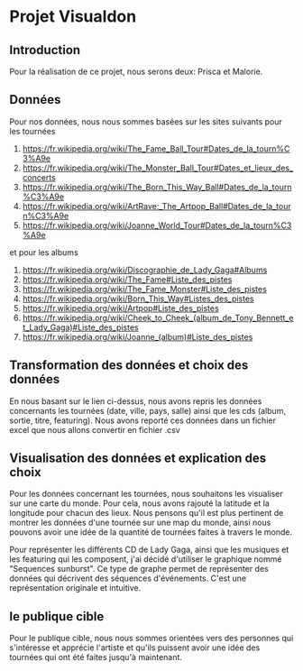 # Projet Visualdon

## Introduction

Pour la réalisation de ce projet, nous serons deux: Prisca et Malorie.

## Données

Pour nos données, nous nous sommes basées sur les sites suivants pour les tournées

1. https://fr.wikipedia.org/wiki/The_Fame_Ball_Tour#Dates_de_la_tourn%C3%A9e
2. https://fr.wikipedia.org/wiki/The_Monster_Ball_Tour#Dates_et_lieux_des_concerts
3. https://fr.wikipedia.org/wiki/The_Born_This_Way_Ball#Dates_de_la_tourn%C3%A9e
4. https://fr.wikipedia.org/wiki/ArtRave:_The_Artpop_Ball#Dates_de_la_tourn%C3%A9e
5. https://fr.wikipedia.org/wiki/Joanne_World_Tour#Dates_de_la_tourn%C3%A9e

et pour les albums
1. https://fr.wikipedia.org/wiki/Discographie_de_Lady_Gaga#Albums
2. https://fr.wikipedia.org/wiki/The_Fame#Liste_des_pistes
3. https://fr.wikipedia.org/wiki/The_Fame_Monster#Liste_des_pistes
4. https://fr.wikipedia.org/wiki/Born_This_Way#Listes_des_pistes
5. https://fr.wikipedia.org/wiki/Artpop#Liste_des_pistes
6. https://fr.wikipedia.org/wiki/Cheek_to_Cheek_(album_de_Tony_Bennett_et_Lady_Gaga)#Liste_des_pistes
7. https://fr.wikipedia.org/wiki/Joanne_(album)#Liste_des_pistes

## Transformation des données et choix des données

En nous basant sur le lien ci-dessus, nous avons repris les données concernants les tournées (date, ville, pays, salle) ainsi que les cds (album, sortie, titre, featuring). Nous avons reporté ces données dans un fichier excel que nous allons convertir en fichier .csv

## Visualisation des données et explication des choix

Pour les données concernant les tournées, nous souhaitons les visualiser sur une carte du monde. Pour cela, nous avons rajouté la latitude et la longitude pour chacun des lieux. Nous pensons qu'il est plus pertinent de montrer les données d'une tournée sur une map du monde, ainsi nous pouvons avoir une idée de la quantité de tournées faites à travers le monde.

Pour représenter les différents CD de Lady Gaga, ainsi que les musiques et les featuring qui les composent, j'ai décidé d'utiliser le graphique nommé "Sequences sunburst". Ce type de graphe permet de représenter des données qui décrivent des séquences d'événements. C'est une représentation originale et intuitive.

## le publique cible

Pour le publique cible, nous nous sommes orientées vers des personnes qui s'intéresse et apprécie l'artiste et qu'ils puissent avoir une idée des tournées qui ont été faites jusqu'à maintenant.
